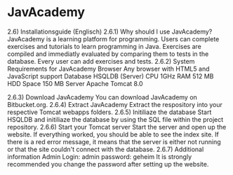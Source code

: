 # JavAcademy
2.6) Installationsguide (Englisch)
2.6.1) Why should I use JavAcademy?
JavAcademy is a learning platform for programming. Users can complete exercises and tutorials to learn programming in Java. Exercises are compiled and immediatly evaluated by comparing them to tests in the database.
Every user can add exercises and tests.
2.6.2) System Requirements for JavAcademy
Browser
Any browser with HTML5 and JavaScript support
Database
HSQLDB (Server)
CPU
1GHz
RAM
512 MB
HDD Space
150 MB
Server
Apache Tomcat 8.0

2.6.3) Download JavAcademy
You can download JavAcademy on Bitbucket.org. 
2.6.4) Extract JavAcademy 
Extract the respository into your respective Tomcat webapps folders.
2.6.5) Initiliaze the database
Start HSQLDB and initiliaze the database by using the SQL file within the project repository.
2.6.6) Start your Tomcat server
Start the server and open up the website. If everything worked, you should be able to see the index site. If there is a red error message, it means that the server is either not running or that the site couldn't connect with the database.
2.6.7) Additional information
Admin Login: admin password: geheim
It is strongly recommended you change the password after setting up the website.
